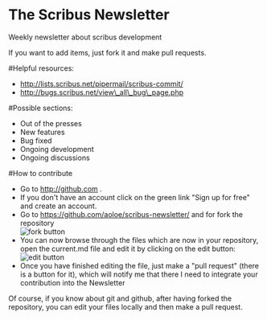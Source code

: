 The Scribus Newsletter
==================

Weekly newsletter about scribus development

If you want to add items, just fork it and make pull requests.

#Helpful resources:

- http://lists.scribus.net/pipermail/scribus-commit/
- http://bugs.scribus.net/view\_all\_bug\_page.php

#Possible sections:

- Out of the presses
- New features
- Bug fixed
- Ongoing development
- Ongoing discussions

#How to contribute
- Go to http://github.com .
- If you don't have an account click on the green link "Sign up for free" and create an account.
- Go to https://github.com/aoloe/scribus-newsletter/ and for fork the repository<br>
  ![fork button](https://github.s3.amazonaws.com/docs/bootcamp_3_fork.jpg)
- You can now browse through the files which are now in your repository, open the current.md file
  and edit it by clicking on the edit button:<br>
  ![edit button](https://a248.e.akamai.net/camo.github.com/911659f61e808a2f1d477e06ba8e356a7982d951/68747470733a2f2f696d672e736b697463682e636f6d2f32303131303831352d6266726d6479663874746a3261696939377862373731323439352e706e67)
- Once you have finished editing the file, just make a "pull request" (there is a button for it), which
  will notify me that there I need to integrate your contribution into the Newsletter

Of course, if you know about git and github, after having forked the repository,  you can edit your files locally and then make a pull request.